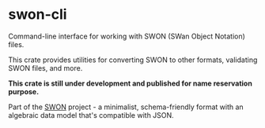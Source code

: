 # swon-cli

Command-line interface for working with SWON (SWan Object Notation) files.

This crate provides utilities for converting SWON to other formats, validating SWON files, and more.

**This crate is still under development and published for name reservation purpose.**

Part of the [SWON](https://swon.dev) project - a minimalist, schema-friendly format with an algebraic data model that's compatible with JSON.
